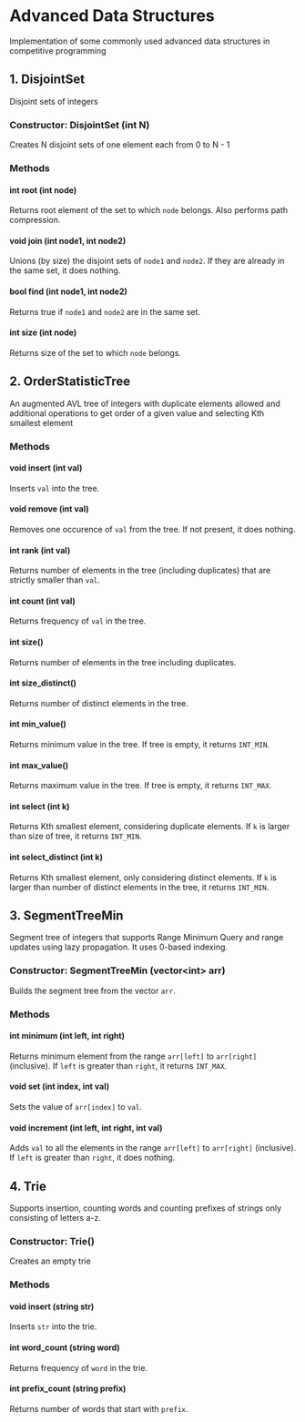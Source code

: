 # Advanced Data Structures
Implementation of some commonly used advanced data structures in competitive programming

## 1. DisjointSet

Disjoint sets of integers

### Constructor: DisjointSet (int N)
Creates N disjoint sets of one element each from 0 to N - 1

### Methods

#### int root (int node)
Returns root element of the set to which `node` belongs. Also performs path compression.

#### void join (int node1, int node2)
Unions (by size) the disjoint sets of `node1` and `node2`. If they are already in the same set, it does nothing.

#### bool find (int node1, int node2)
Returns true if `node1` and `node2` are in the same set.

#### int size (int node)
Returns size of the set to which `node` belongs.

## 2. OrderStatisticTree

An augmented AVL tree of integers with duplicate elements allowed and additional operations to get order of a given value and selecting Kth smallest element

### Methods

#### void insert (int val)
Inserts `val` into the tree.

#### void remove (int val)
Removes one occurence of `val` from the tree. If not present, it does nothing.

#### int rank (int val)
Returns number of elements in the tree (including duplicates) that are strictly smaller than `val`.

#### int count (int val)
Returns frequency of `val` in the tree.

#### int size()
Returns number of elements in the tree including duplicates.

#### int size_distinct()
Returns number of distinct elements in the tree.

#### int min_value()
Returns minimum value in the tree. If tree is empty, it returns `INT_MIN`.

#### int max_value()
Returns maximum value in the tree. If tree is empty, it returns `INT_MAX`.

#### int select (int k)
Returns Kth smallest element, considering duplicate elements. If `k` is larger than size of tree, it returns `INT_MIN`.

#### int select_distinct (int k)
Returns Kth smallest element, only considering distinct elements. If `k` is larger than number of distinct elements in the tree, it returns `INT_MIN`.

## 3. SegmentTreeMin

Segment tree of integers that supports Range Minimum Query and range updates using lazy propagation. It uses 0-based indexing.

### Constructor: SegmentTreeMin (vector\<int\> arr)
Builds the segment tree from the vector `arr`.

### Methods

#### int minimum (int left, int right)
Returns minimum element from the range `arr[left]` to `arr[right]` (inclusive). If `left` is greater than `right`, it returns `INT_MAX`.

#### void set (int index, int val)
Sets the value of `arr[index]` to `val`.

#### void increment (int left, int right, int val)
Adds `val` to all the elements in the range `arr[left]` to `arr[right]` (inclusive). If `left` is greater than `right`, it does nothing.

## 4. Trie

Supports insertion, counting words and counting prefixes of strings only consisting of letters a-z.

### Constructor: Trie()
Creates an empty trie

### Methods

#### void insert (string str)
Inserts `str` into the trie.

#### int word_count (string word)
Returns frequency of `word` in the trie.

#### int prefix_count (string prefix)
Returns number of words that start with `prefix`.

